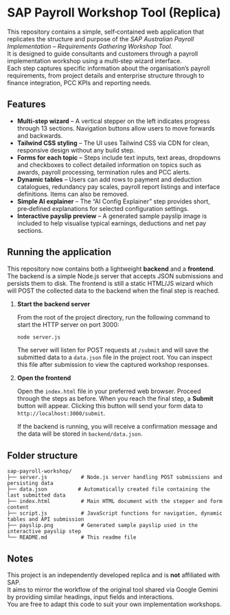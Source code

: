 # SAP Payroll Workshop Tool (Replica)

This repository contains a simple, self‑contained web application that replicates the structure and purpose of the *SAP Australian Payroll Implementation – Requirements Gathering Workshop Tool*.  
It is designed to guide consultants and customers through a payroll implementation workshop using a multi‑step wizard interface.  
Each step captures specific information about the organisation’s payroll requirements, from project details and enterprise structure through to finance integration, PCC KPIs and reporting needs.

## Features

* **Multi‑step wizard** – A vertical stepper on the left indicates progress through 13 sections. Navigation buttons allow users to move forwards and backwards.
* **Tailwind CSS styling** – The UI uses Tailwind CSS via CDN for clean, responsive design without any build step.
* **Forms for each topic** – Steps include text inputs, text areas, dropdowns and checkboxes to collect detailed information on topics such as awards, payroll processing, termination rules and PCC alerts.
* **Dynamic tables** – Users can add rows to payment and deduction catalogues, redundancy pay scales, payroll report listings and interface definitions. Items can also be removed.
* **Simple AI explainer** – The “AI Config Explainer” step provides short, pre‑defined explanations for selected configuration settings.
* **Interactive payslip preview** – A generated sample payslip image is included to help visualise typical earnings, deductions and net pay sections.

## Running the application

This repository now contains both a lightweight **backend** and a **frontend**. The backend is a simple Node.js server that accepts JSON submissions and persists them to disk. The frontend is still a static HTML/JS wizard which will POST the collected data to the backend when the final step is reached.

1. **Start the backend server**

   From the root of the project directory, run the following command to start the HTTP server on port 3000:

   ```bash
   node server.js
   ```

   The server will listen for POST requests at `/submit` and will save the submitted data to a `data.json` file in the project root.
   You can inspect this file after submission to view the captured workshop responses.

2. **Open the frontend**

   Open the `index.html` file in your preferred web browser. Proceed through the steps as before. When you reach the final step, a **Submit** button will appear. Clicking this button will send your form data to `http://localhost:3000/submit`.

   If the backend is running, you will receive a confirmation message and the data will be stored in `backend/data.json`.

## Folder structure

```
sap-payroll-workshop/
├── server.js           # Node.js server handling POST submissions and persisting data
├── data.json          # Automatically created file containing the last submitted data
├── index.html          # Main HTML document with the stepper and form content
├── script.js           # JavaScript functions for navigation, dynamic tables and API submission
├── payslip.png         # Generated sample payslip used in the interactive payslip step
└── README.md           # This readme file
```

## Notes

This project is an independently developed replica and is **not** affiliated with SAP.  
It aims to mirror the workflow of the original tool shared via Google Gemini by providing similar headings, input fields and interactions.  
You are free to adapt this code to suit your own implementation workshops.